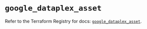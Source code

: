 # `google_dataplex_asset`

Refer to the Terraform Registry for docs: [`google_dataplex_asset`](https://registry.terraform.io/providers/hashicorp/google/6.14.1/docs/resources/dataplex_asset).
